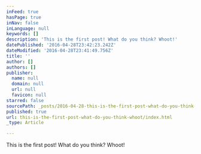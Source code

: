```yaml
---
inFeed: true
hasPage: true
inNav: false
inLanguage: null
keywords: []
description: 'This is the first post! What do you think? Whoot!'
datePublished: '2016-04-28T23:42:23.242Z'
dateModified: '2016-04-28T23:41:49.756Z'
title: ''
author: []
authors: []
publisher:
  name: null
  domain: null
  url: null
  favicon: null
starred: false
sourcePath: _posts/2016-04-28-this-is-the-first-post-what-do-you-think-whoot.md
published: true
url: this-is-the-first-post-what-do-you-think-whoot/index.html
_type: Article

---
```

This is the first post! What do you think? Whoot!